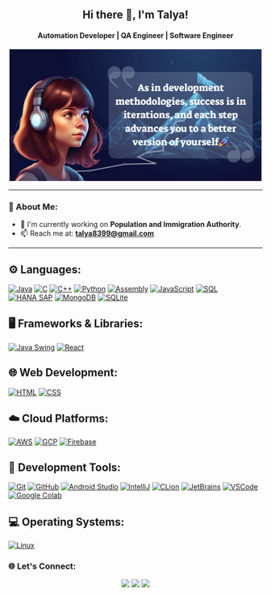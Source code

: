<h2 align="center">Hi there 👋, I'm Talya!</h2>
<h4 align="center">Automation Developer | QA Engineer | Software Engineer</h4>

<p align="center">
  <img src="https://github.com/Talya2003/Talya2003/blob/main/%D7%94%D7%95%D7%A1%D7%A3%20%D7%9B%D7%95%D7%AA%D7%A8%D7%AA.png" width="500" />
</p>

---

### 🚀 About Me:
- 🔭 I'm currently working on **Population and Immigration Authority**.
- 📫 Reach me at: **[talya8399@gmail.com](mailto:talya8399@gmail.com)**
---

## ⚙️ Languages:
[![Java](https://img.shields.io/badge/Java-ED8B00?style=for-the-badge&logo=java&logoColor=white)](#)
[![C](https://img.shields.io/badge/C-A8B9CC?style=for-the-badge&logo=c&logoColor=white)](#)
[![C++](https://img.shields.io/badge/C++-00599C?style=for-the-badge&logo=cplusplus&logoColor=white)](#)
[![Python](https://img.shields.io/badge/Python-3776AB?style=for-the-badge&logo=python&logoColor=white)](#)
[![Assembly](https://img.shields.io/badge/Assembly-525252?style=for-the-badge&logo=assembly&logoColor=white)](#)
[![JavaScript](https://img.shields.io/badge/JavaScript-F7DF1E?style=for-the-badge&logo=javascript&logoColor=black)](#)
[![SQL](https://img.shields.io/badge/SQL-4479A1?style=for-the-badge&logo=postgresql&logoColor=white)](#)
[![HANA SAP](https://img.shields.io/badge/SAP%20HANA-0FAAFF?style=for-the-badge&logo=sap&logoColor=white)](#)
[![MongoDB](https://img.shields.io/badge/MongoDB-47A248?style=for-the-badge&logo=mongodb&logoColor=white)](#)
[![SQLite](https://img.shields.io/badge/SQLite-003B57?style=for-the-badge&logo=sqlite&logoColor=white)](#)

## 🖥️ Frameworks & Libraries:
[![Java Swing](https://img.shields.io/badge/Swing-5382A1?style=for-the-badge&logo=java&logoColor=white)](#)
[![React](https://img.shields.io/badge/React-61DAFB?style=for-the-badge&logo=react&logoColor=black)](#)

## 🌐 Web Development:
[![HTML](https://img.shields.io/badge/HTML5-E34F26?style=for-the-badge&logo=html5&logoColor=white)](#)
[![CSS](https://img.shields.io/badge/CSS3-1572B6?style=for-the-badge&logo=css3&logoColor=white)](#)

## ☁️ Cloud Platforms:
[![AWS](https://img.shields.io/badge/AWS-232F3E?style=for-the-badge&logo=amazon-aws&logoColor=white)](#)
[![GCP](https://img.shields.io/badge/GCP-4285F4?style=for-the-badge&logo=google-cloud&logoColor=white)](#)
[![Firebase](https://img.shields.io/badge/Firebase-FFCA28?style=for-the-badge&logo=firebase&logoColor=black)](#)

## 🔧 Development Tools:
[![Git](https://img.shields.io/badge/Git-F05032?style=for-the-badge&logo=git&logoColor=white)](#)
[![GitHub](https://img.shields.io/badge/GitHub-181717?style=for-the-badge&logo=github&logoColor=white)](#)
[![Android Studio](https://img.shields.io/badge/Android%20Studio-3DDC84?style=for-the-badge&logo=android-studio&logoColor=white)](#)
[![IntelliJ](https://img.shields.io/badge/IntelliJ_IDEA-000000?style=for-the-badge&logo=intellij-idea&logoColor=white)](#)
[![CLion](https://img.shields.io/badge/CLion-000000?style=for-the-badge&logo=clion&logoColor=white)](#)
[![JetBrains](https://img.shields.io/badge/JetBrains-000000?style=for-the-badge&logo=jetbrains&logoColor=white)](#)
[![VSCode](https://img.shields.io/badge/Visual_Studio_Code-007ACC?style=for-the-badge&logo=visual-studio-code&logoColor=white)](#)
[![Google Colab](https://img.shields.io/badge/Google_Colab-F9AB00?style=for-the-badge&logo=google-colab&logoColor=white)](#)

## 💻 Operating Systems:
[![Linux](https://img.shields.io/badge/Linux-FCC624?style=for-the-badge&logo=linux&logoColor=black)](#)


### 🌐 Let's Connect:
<p align="center">
  <a href="https://linkedin.com/in/YourLinkedInProfile" target="_blank" style="text-decoration: none;">
    <img src="https://img.shields.io/badge/-LinkedIn-0077B5?style=for-the-badge&logo=linkedin"/>
  </a>
  <a href="https://github.com/Talya2003" target="_blank" style="text-decoration: none;">
    <img src="https://img.shields.io/badge/-GitHub-333?style=for-the-badge&logo=github"/>
  </a>
  <a href="mailto:YourEmail@example.com" style="text-decoration: none;">
    <img src="https://img.shields.io/badge/-Email-D14836?style=for-the-badge&logo=gmail&logoColor=white"/>
  </a>
</p>
